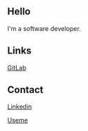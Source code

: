 ## Hello

I'm a software developer.

## Links

[GitLab](https://gitlab.com/karmek-k)

## Contact

[Linkedin](https://www.linkedin.com/in/bartosz-glen/)

[Useme](https://useme.com/pl/roles/contractor/bartosz-g,356130/)
